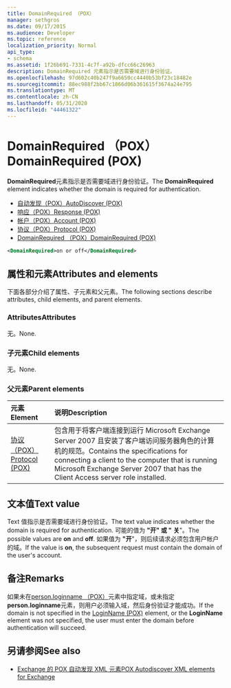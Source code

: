 ```yaml
---
title: DomainRequired （POX）
manager: sethgros
ms.date: 09/17/2015
ms.audience: Developer
ms.topic: reference
localization_priority: Normal
api_type:
- schema
ms.assetid: 1f26b691-7331-4c7f-a92b-dfcc66c26963
description: DomainRequired 元素指示是否需要域进行身份验证。
ms.openlocfilehash: 97d602c40b247f9a6650cc4440b53bf23c18482e
ms.sourcegitcommit: 88ec988f2bb67c1866d06b361615f3674a24e795
ms.translationtype: MT
ms.contentlocale: zh-CN
ms.lasthandoff: 05/31/2020
ms.locfileid: "44461322"
---
```

# <a name="domainrequired-pox"></a><span data-ttu-id="4d482-103">DomainRequired （POX）</span><span class="sxs-lookup"><span data-stu-id="4d482-103">DomainRequired (POX)</span></span>

<span data-ttu-id="4d482-104">**DomainRequired**元素指示是否需要域进行身份验证。</span><span class="sxs-lookup"><span data-stu-id="4d482-104">The **DomainRequired** element indicates whether the domain is required for authentication.</span></span> 
  
- [<span data-ttu-id="4d482-105">自动发现（POX）</span><span class="sxs-lookup"><span data-stu-id="4d482-105">AutoDiscover (POX)</span></span>](autodiscover-pox.md)  
- [<span data-ttu-id="4d482-106">响应（POX）</span><span class="sxs-lookup"><span data-stu-id="4d482-106">Response (POX)</span></span>](response-pox.md) 
- [<span data-ttu-id="4d482-107">帐户（POX）</span><span class="sxs-lookup"><span data-stu-id="4d482-107">Account (POX)</span></span>](account-pox.md)  
- [<span data-ttu-id="4d482-108">协议（POX）</span><span class="sxs-lookup"><span data-stu-id="4d482-108">Protocol (POX)</span></span>](protocol-pox.md)  
- [<span data-ttu-id="4d482-109">DomainRequired （POX）</span><span class="sxs-lookup"><span data-stu-id="4d482-109">DomainRequired (POX)</span></span>](domainrequired-pox.md)
  
```xml
<DomainRequired>on or off</DomainRequired>
```

## <a name="attributes-and-elements"></a><span data-ttu-id="4d482-110">属性和元素</span><span class="sxs-lookup"><span data-stu-id="4d482-110">Attributes and elements</span></span>

<span data-ttu-id="4d482-111">下面各部分介绍了属性、子元素和父元素。</span><span class="sxs-lookup"><span data-stu-id="4d482-111">The following sections describe attributes, child elements, and parent elements.</span></span>
  
### <a name="attributes"></a><span data-ttu-id="4d482-112">Attributes</span><span class="sxs-lookup"><span data-stu-id="4d482-112">Attributes</span></span>

<span data-ttu-id="4d482-113">无。</span><span class="sxs-lookup"><span data-stu-id="4d482-113">None.</span></span>
  
### <a name="child-elements"></a><span data-ttu-id="4d482-114">子元素</span><span class="sxs-lookup"><span data-stu-id="4d482-114">Child elements</span></span>

<span data-ttu-id="4d482-115">无。</span><span class="sxs-lookup"><span data-stu-id="4d482-115">None.</span></span>
  
### <a name="parent-elements"></a><span data-ttu-id="4d482-116">父元素</span><span class="sxs-lookup"><span data-stu-id="4d482-116">Parent elements</span></span>

|<span data-ttu-id="4d482-117">**元素**</span><span class="sxs-lookup"><span data-stu-id="4d482-117">**Element**</span></span>|<span data-ttu-id="4d482-118">**说明**</span><span class="sxs-lookup"><span data-stu-id="4d482-118">**Description**</span></span>|
|:-----|:-----|
|[<span data-ttu-id="4d482-119">协议（POX）</span><span class="sxs-lookup"><span data-stu-id="4d482-119">Protocol (POX)</span></span>](protocol-pox.md) <br/> |<span data-ttu-id="4d482-120">包含用于将客户端连接到运行 Microsoft Exchange Server 2007 且安装了客户端访问服务器角色的计算机的规范。</span><span class="sxs-lookup"><span data-stu-id="4d482-120">Contains the specifications for connecting a client to the computer that is running Microsoft Exchange Server 2007 that has the Client Access server role installed.</span></span>  <br/> |
   
## <a name="text-value"></a><span data-ttu-id="4d482-121">文本值</span><span class="sxs-lookup"><span data-stu-id="4d482-121">Text value</span></span>

<span data-ttu-id="4d482-122">Text 值指示是否需要域进行身份验证。</span><span class="sxs-lookup"><span data-stu-id="4d482-122">The text value indicates whether the domain is required for authentication.</span></span> <span data-ttu-id="4d482-123">可能的值为 **"开" 或 "** **关**"。</span><span class="sxs-lookup"><span data-stu-id="4d482-123">The possible values are **on** and **off**.</span></span> <span data-ttu-id="4d482-124">如果值为 **"开**"，则后续请求必须包含用户帐户的域。</span><span class="sxs-lookup"><span data-stu-id="4d482-124">If the value is **on**, the subsequent request must contain the domain of the user's account.</span></span>
  
## <a name="remarks"></a><span data-ttu-id="4d482-125">备注</span><span class="sxs-lookup"><span data-stu-id="4d482-125">Remarks</span></span>

<span data-ttu-id="4d482-126">如果未在[person.loginname （POX）](loginname-pox.md)元素中指定域，或未指定**person.loginname**元素，则用户必须输入域，然后身份验证才能成功。</span><span class="sxs-lookup"><span data-stu-id="4d482-126">If the domain is not specified in the [LoginName (POX)](loginname-pox.md) element, or the **LoginName** element was not specified, the user must enter the domain before authentication will succeed.</span></span> 
  
## <a name="see-also"></a><span data-ttu-id="4d482-127">另请参阅</span><span class="sxs-lookup"><span data-stu-id="4d482-127">See also</span></span>

- [<span data-ttu-id="4d482-128">Exchange 的 POX 自动发现 XML 元素</span><span class="sxs-lookup"><span data-stu-id="4d482-128">POX Autodiscover XML elements for Exchange</span></span>](pox-autodiscover-xml-elements-for-exchange.md)


